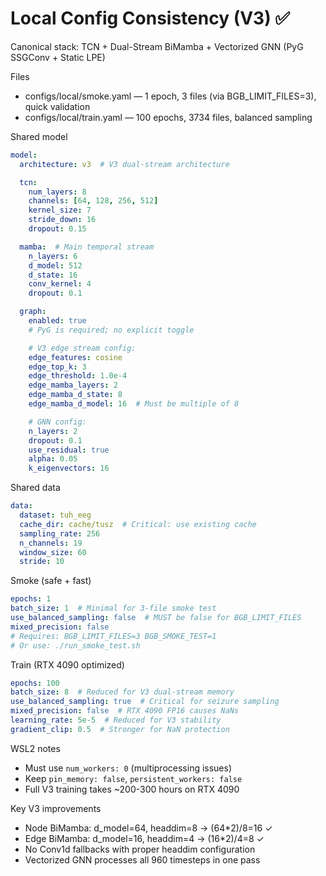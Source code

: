 # Local Config Consistency (V3) ✅

Canonical stack: TCN + Dual-Stream BiMamba + Vectorized GNN (PyG SSGConv + Static LPE)

Files
- configs/local/smoke.yaml — 1 epoch, 3 files (via BGB_LIMIT_FILES=3), quick validation
- configs/local/train.yaml — 100 epochs, 3734 files, balanced sampling

Shared model
```yaml
model:
  architecture: v3  # V3 dual-stream architecture

  tcn:
    num_layers: 8
    channels: [64, 128, 256, 512]
    kernel_size: 7
    stride_down: 16
    dropout: 0.15

  mamba:  # Main temporal stream
    n_layers: 6
    d_model: 512
    d_state: 16
    conv_kernel: 4
    dropout: 0.1

  graph:
    enabled: true
    # PyG is required; no explicit toggle

    # V3 edge stream config:
    edge_features: cosine
    edge_top_k: 3
    edge_threshold: 1.0e-4
    edge_mamba_layers: 2
    edge_mamba_d_state: 8
    edge_mamba_d_model: 16  # Must be multiple of 8

    # GNN config:
    n_layers: 2
    dropout: 0.1
    use_residual: true
    alpha: 0.05
    k_eigenvectors: 16
```

Shared data
```yaml
data:
  dataset: tuh_eeg
  cache_dir: cache/tusz  # Critical: use existing cache
  sampling_rate: 256
  n_channels: 19
  window_size: 60
  stride: 10
```

Smoke (safe + fast)
```yaml
epochs: 1
batch_size: 1  # Minimal for 3-file smoke test
use_balanced_sampling: false  # MUST be false for BGB_LIMIT_FILES
mixed_precision: false
# Requires: BGB_LIMIT_FILES=3 BGB_SMOKE_TEST=1
# Or use: ./run_smoke_test.sh
```

Train (RTX 4090 optimized)
```yaml
epochs: 100
batch_size: 8  # Reduced for V3 dual-stream memory
use_balanced_sampling: true  # Critical for seizure sampling
mixed_precision: false  # RTX 4090 FP16 causes NaNs
learning_rate: 5e-5  # Reduced for V3 stability
gradient_clip: 0.5  # Stronger for NaN protection
```

WSL2 notes
- Must use `num_workers: 0` (multiprocessing issues)
- Keep `pin_memory: false`, `persistent_workers: false`
- Full V3 training takes ~200-300 hours on RTX 4090

Key V3 improvements
- Node BiMamba: d_model=64, headdim=8 → (64*2)/8=16 ✓
- Edge BiMamba: d_model=16, headdim=4 → (16*2)/4=8 ✓
- No Conv1d fallbacks with proper headdim configuration
- Vectorized GNN processes all 960 timesteps in one pass
